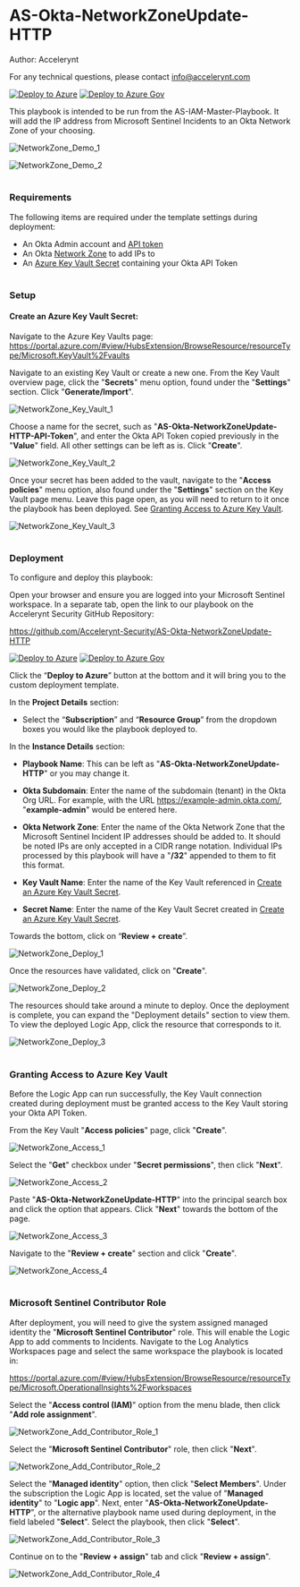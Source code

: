 # AS-Okta-NetworkZoneUpdate-HTTP

Author: Accelerynt

For any technical questions, please contact info@accelerynt.com  

[![Deploy to Azure](https://aka.ms/deploytoazurebutton)](https://portal.azure.com/#create/Microsoft.Template/uri/https%3A%2F%2Fraw.githubusercontent.com%2FAccelerynt-Security%2FAS-IAM-Master-Playbook%2Fmain%2FAS-Okta-NetworkZoneUpdate-HTTP%2Fazuredeploy.json)
[![Deploy to Azure Gov](https://aka.ms/deploytoazuregovbutton)](https://portal.azure.us/#create/Microsoft.Template/uri/https%3A%2F%2Fraw.githubusercontent.com%2FAccelerynt-Security%2FAS-IAM-Master-Playbook%2Fmain%2FAS-Okta-NetworkZoneUpdate-HTTP%2Fazuredeploy.json)       

This playbook is intended to be run from the AS-IAM-Master-Playbook. It will add the IP address from Microsoft Sentinel Incidents to an Okta Network Zone of your choosing.

![NetworkZone_Demo_1](Images/NetworkZone_Demo_1.png)

![NetworkZone_Demo_2](Images/NetworkZone_Demo_2.png)


#
### Requirements

The following items are required under the template settings during deployment: 

* An Okta Admin account and [API token](https://developer.okta.com/docs/guides/create-an-api-token/main/)
* An Okta [Network Zone](https://help.okta.com/en-us/Content/Topics/Security/network/network-zones.htm) to add IPs to
* An [Azure Key Vault Secret](https://github.com/Accelerynt-Security/AS-IAM-Master-Playbook/tree/main/AS-Okta-NetworkZoneUpdate-HTTP#create-an-azure-key-vault-secret) containing your Okta API Token 


# 
### Setup


#### Create an Azure Key Vault Secret:

Navigate to the Azure Key Vaults page: https://portal.azure.com/#view/HubsExtension/BrowseResource/resourceType/Microsoft.KeyVault%2Fvaults

Navigate to an existing Key Vault or create a new one. From the Key Vault overview page, click the "**Secrets**" menu option, found under the "**Settings**" section. Click "**Generate/Import**".

![NetworkZone_Key_Vault_1](Images/NetworkZone_Key_Vault_1.png)

Choose a name for the secret, such as "**AS-Okta-NetworkZoneUpdate-HTTP-API-Token**", and enter the Okta API Token copied previously in the "**Value**" field. All other settings can be left as is. Click "**Create**". 

![NetworkZone_Key_Vault_2](Images/NetworkZone_Key_Vault_2.png)

Once your secret has been added to the vault, navigate to the "**Access policies**" menu option, also found under the "**Settings**" section on the Key Vault page menu. Leave this page open, as you will need to return to it once the playbook has been deployed. See [Granting Access to Azure Key Vault](https://github.com/Accelerynt-Security/AS-IAM-Master-Playbook/tree/main/AS-Okta-NetworkZoneUpdate-HTTP#granting-access-to-azure-key-vault).

![NetworkZone_Key_Vault_3](Images/NetworkZone_Key_Vault_3.png)


#
### Deployment                                                                                                         
                                                                                                        
To configure and deploy this playbook:
 
Open your browser and ensure you are logged into your Microsoft Sentinel workspace. In a separate tab, open the link to our playbook on the Accelerynt Security GitHub Repository:

https://github.com/Accelerynt-Security/AS-Okta-NetworkZoneUpdate-HTTP

[![Deploy to Azure](https://aka.ms/deploytoazurebutton)](https://portal.azure.com/#create/Microsoft.Template/uri/https%3A%2F%2Fraw.githubusercontent.com%2FAccelerynt-Security%2FAS-IAM-Master-Playbook%2Fmain%2FAS-Okta-NetworkZoneUpdate-HTTP%2Fazuredeploy.json)
[![Deploy to Azure Gov](https://aka.ms/deploytoazuregovbutton)](https://portal.azure.us/#create/Microsoft.Template/uri/https%3A%2F%2Fraw.githubusercontent.com%2FAccelerynt-Security%2FAS-IAM-Master-Playbook%2Fblob%2FAS-Okta-NetworkZoneUpdate-HTTP%2Fazuredeploy.json)                                             

Click the “**Deploy to Azure**” button at the bottom and it will bring you to the custom deployment template.

In the **Project Details** section:

* Select the “**Subscription**” and “**Resource Group**” from the dropdown boxes you would like the playbook deployed to.  

In the **Instance Details** section:   

* **Playbook Name**: This can be left as "**AS-Okta-NetworkZoneUpdate-HTTP**" or you may change it.  

* **Okta Subdomain**: Enter the name of the subdomain (tenant) in the Okta Org URL. For example, with the URL https://example-admin.okta.com/, "**example-admin**" would be entered here.

* **Okta Network Zone**: Enter the name of the Okta Network Zone that the Microsoft Sentinel Incident IP addresses should be added to. It should be noted IPs are only accepted in a CIDR range notation. Individual IPs processed by this playbook will have a "**/32**" appended to them to fit this format.

* **Key Vault Name**: Enter the name of the Key Vault referenced in [Create an Azure Key Vault Secret](https://github.com/Accelerynt-Security/AS-IAM-Master-Playbook/tree/main/AS-Okta-NetworkZoneUpdate-HTTP#create-an-azure-key-vault-secret).

* **Secret Name**: Enter the name of the Key Vault Secret created in [Create an Azure Key Vault Secret](https://github.com/Accelerynt-Security/AS-IAM-Master-Playbook/tree/main/AS-Okta-NetworkZoneUpdate-HTTP#create-an-azure-key-vault-secret).

Towards the bottom, click on “**Review + create**”. 

![NetworkZone_Deploy_1](Images/NetworkZone_Deploy_1.png)

Once the resources have validated, click on "**Create**".

![NetworkZone_Deploy_2](Images/NetworkZone_Deploy_2.png)

The resources should take around a minute to deploy. Once the deployment is complete, you can expand the "Deployment details" section to view them. To view the deployed Logic App, click the resource that corresponds to it.

![NetworkZone_Deploy_3](Images/NetworkZone_Deploy_3.png)

#
### Granting Access to Azure Key Vault

Before the Logic App can run successfully, the Key Vault connection created during deployment must be granted access to the Key Vault storing your Okta API Token.

From the Key Vault "**Access policies**" page, click "**Create**".

![NetworkZone_Access_1](Images/NetworkZone_Access_1.png)

Select the "**Get**" checkbox under "**Secret permissions**", then click "**Next**".

![NetworkZone_Access_2](Images/NetworkZone_Access_2.png)

Paste "**AS-Okta-NetworkZoneUpdate-HTTP**" into the principal search box and click the option that appears. Click "**Next**" towards the bottom of the page.

![NetworkZone_Access_3](Images/NetworkZone_Access_3.png)

Navigate to the "**Review + create**" section and click "**Create**".

![NetworkZone_Access_4](Images/NetworkZone_Access_4.png)


#
### Microsoft Sentinel Contributor Role

After deployment, you will need to give the system assigned managed identity the "**Microsoft Sentinel Contributor**" role. This will enable the Logic App to add comments to Incidents. Navigate to the Log Analytics Workspaces page and select the same workspace the playbook is located in:

https://portal.azure.com/#view/HubsExtension/BrowseResource/resourceType/Microsoft.OperationalInsights%2Fworkspaces

Select the "**Access control (IAM)**" option from the menu blade, then click "**Add role assignment**".

![NetworkZone_Add_Contributor_Role_1](Images/NetworkZone_Add_Contributor_Role_1.png)

Select the "**Microsoft Sentinel Contributor**" role, then click "**Next**".

![NetworkZone_Add_Contributor_Role_2](Images/NetworkZone_Add_Contributor_Role_2.png)

Select the "**Managed identity**" option, then click "**Select Members**". Under the subscription the Logic App is located, set the value of "**Managed identity**" to "**Logic app**". Next, enter "**AS-Okta-NetworkZoneUpdate-HTTP**", or the alternative playbook name used during deployment, in the field labeled "**Select**". Select the playbook, then click "**Select**".

![NetworkZone_Add_Contributor_Role_3](Images/NetworkZone_Add_Contributor_Role_3.png)

Continue on to the "**Review + assign**" tab and click "**Review + assign**".

![NetworkZone_Add_Contributor_Role_4](Images/NetworkZone_Add_Contributor_Role_4.png)

